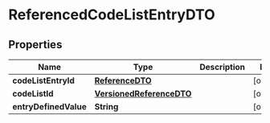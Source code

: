 

# ReferencedCodeListEntryDTO


## Properties

Name | Type | Description | Notes
------------ | ------------- | ------------- | -------------
**codeListEntryId** | [**ReferenceDTO**](ReferenceDTO.md) |  |  [optional]
**codeListId** | [**VersionedReferenceDTO**](VersionedReferenceDTO.md) |  |  [optional]
**entryDefinedValue** | **String** |  |  [optional]



